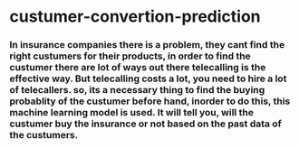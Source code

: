 # custumer-convertion-prediction

### In insurance companies there is a problem, they cant find the right custumers for their products, in order to find the custumer there are lot of ways out there telecalling is the effective way. But telecalling costs a lot, you need to hire a lot of telecallers. so, its a necessary thing to find the buying probablity of the custumer before hand, inorder to do this, this machine learning model is used. It will tell you, will the custumer buy the insurance or not based on the past data of the custumers.  
